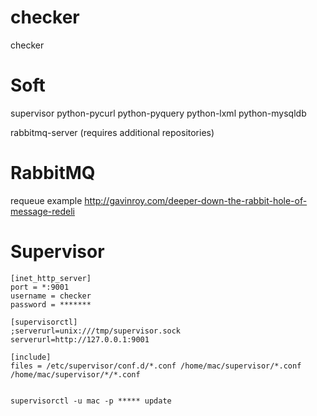 checker
=======

checker

Soft
====

supervisor
python-pycurl
python-pyquery
python-lxml
python-mysqldb

rabbitmq-server (requires additional repositories)

RabbitMQ
========

requeue example
http://gavinroy.com/deeper-down-the-rabbit-hole-of-message-redeli

Supervisor
==========

	[inet_http_server]
	port = *:9001
	username = checker
	password = *******

	[supervisorctl]
	;serverurl=unix:///tmp/supervisor.sock 
	serverurl=http://127.0.0.1:9001

	[include]
	files = /etc/supervisor/conf.d/*.conf /home/mac/supervisor/*.conf /home/mac/supervisor/*/*.conf


	supervisorctl -u mac -p ***** update
